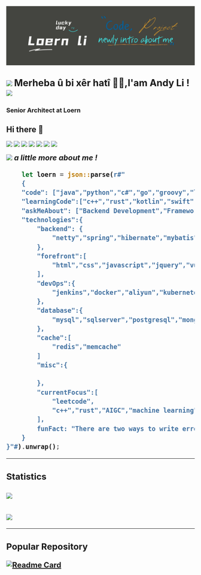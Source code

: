 <img src="header.png"/>

<h2>
<img src="https://emojis.slackmojis.com/emojis/images/1531849430/4246/blob-sunglasses.gif?1531849430" width="30"/> 
<b style="font-size:25px">Merheba û bi xêr hatî 🙏🏻,I'am Andy Li ! </b>
<img src="https://slackmojis.com/emojis/3643-cool-doge/download" width="50">
</h2>

### Senior Architect at **Loern**

## Hi there 👋

[![](https://img.shields.io/badge/-@loern-%231DA1F2?style=flat-square&logo=twitter&logoColor=ffffff)](https://twitter.com/loern)
[![](https://img.shields.io/badge/-@codeducker-%23181717?style=flat-square&logo=github)](https://github.com/codeducker)
[![](https://img.shields.io/badge/-@codeducker-%23000000?style=flat-square&logo=codepen)](https://codepen.io/codeducker)
[![](https://img.shields.io/website?color=0ab9e6&style=flat-square&up_message=loern.dev&url=https%3A%2F%2Floern.dev)](https://loern.dev)
[![](https://img.shields.io/website?color=read&style=flat-square&up_message=youtube&url=https%3A%2F%2Fwww.youtube.com%2F%40codeducker-hz2jn)](https://www.youtube.com/@codeducker-hz2jn)
[![](https://img.shields.io/website?color=pink&style=flat-square&up_message=哔哩哔哩&url=https%3A%2F%2Fspace.bilibili.com%2F346338565)](https://space.bilibili.com/346338565)
[![](https://img.shields.io/website?color=0ab9e6&style=flat-square&up_message=掘金&url=https%3A%2F%2Fjuejin.cn%2Fuser%2F3808364009363997)](https%3A%2F%2Fjuejin.cn%2Fuser%2F3808364009363997)


<img src="https://slackmojis.com/emojis/65018-cat-roomba-exceptionally-fast/download" width="40"><em><b style="font-size:20px"> a little more about me !<b> </em> 

```rust
    let loern = json::parse(r#"
    {
    "code": ["java","python","c#","go","groovy","lua","shell","php","c"],
    "learningCode":["c++","rust","kotlin","swift","object-c","android"],
    "askMeAbout": ["Backend Development","Framework","Server","Web Development","Distributed Server","Shell Script"],
    "technologies":{
        "backend": {
            "netty","spring","hibernate","mybatis","nacos","spring cloud","Rxava"
        },
        "forefront":[
            "html","css","javascript","jquery","vue","bootstrap"
        ],
        "devOps":{
            "jenkins","docker","aliyun","kubernetes","nginx","server"
        },
        "database":{
            "mysql","sqlserver","postgresql","mongodb"
        },
        "cache":[
            "redis","memcache"
        ]
        "misc":{

        },
        "currentFocus":[
            "leetcode",
            "c++","rust","AIGC","machine learning","artificial intelligence"
        ],
        funFact: "There are two ways to write error-free programs; only the third one works"
    }
}"#).unwrap();
```
<div>

<hr>

### Statistics
<img align="center" src="https://github-readme-stats.vercel.app/api/top-langs/?username=codeducker&size_weight=0.5&count_weight=0.5&exclude_repo=loern.github.io,codeducker" />

### 
<img align="center" src="https://github-readme-stats.vercel.app/api/?username=codeducker&show_icons=true&theme=one_dark_pro" />

</div>


<hr>

### Popular Repository


[![Readme Card](https://github-readme-stats.vercel.app/api/pin/?username=codeducker&repo=leetcode)](https://github.com/codeducker/leetcode)